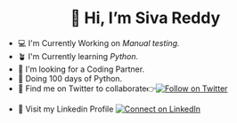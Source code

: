# <h1 align="center">👋 Hi, I’m Siva Reddy</h1>
<!-- ![Siva](https://pbs.twimg.com/profile_images/1596685245172137986/rdHw57KR_400x400.jpg) --->
- 💻 I'm Currently Working on *Manual testing.*
- 🪴 I'm Currently learning *Python.*
- 🐧 I'm looking for a Coding Partner.
- 🐍 Doing 100 days of Python.
- 💚 Find me on Twitter to collaborate👉[![Follow on Twitter](https://img.shields.io/badge/--twitter?label=Twitter&logo=Twitter&style=social)](https://twitter.com/sivareddy184) 
<!-- [🐦SivaReddy184](https://twitter.com/sivareddy184)---> 


- 💙 Visit my Linkedin Profile 
[![Connect on LinkedIn](https://img.shields.io/badge/--linkedin?label=LinkedIn&logo=LinkedIn&style=social)](https://www.linkedin.com/in/venkata-siva-reddy-m/)

<!--<img 
   src="https://github-readme-stats.vercel.app/api?username=SivaReddy184&show_icons=true&theme=tokyonight" 
/>--->
    
<!--START_SECTION:activity--> 






<!---
SivaReddy184/SivaReddy184 is a ✨ special ✨ repository because its `README.md` (this file) appears on your GitHub profile.
You can click the Preview link to take a look at your changes.
--->
